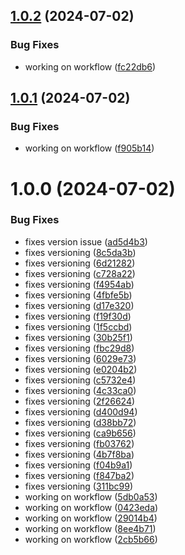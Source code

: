 ## [1.0.2](https://github.com/evanmcpheron/delete_me/compare/v1.0.1...v1.0.2) (2024-07-02)


### Bug Fixes

* working on workflow ([fc22db6](https://github.com/evanmcpheron/delete_me/commit/fc22db65c5655f2044e4eca144f040ea0f85f165))

## [1.0.1](https://github.com/evanmcpheron/delete_me/compare/v1.0.0...v1.0.1) (2024-07-02)


### Bug Fixes

* working on workflow ([f905b14](https://github.com/evanmcpheron/delete_me/commit/f905b14b1749d75d6b215e4f3316e0d3ef8d38b5))

# 1.0.0 (2024-07-02)


### Bug Fixes

* fixes version issue ([ad5d4b3](https://github.com/evanmcpheron/delete_me/commit/ad5d4b39f37aa9a87b614a7098f7053a1b35b48c))
* fixes versioning ([8c5da3b](https://github.com/evanmcpheron/delete_me/commit/8c5da3b9839742b7cc3900bbd58b42e0a3bfb132))
* fixes versioning ([6d21282](https://github.com/evanmcpheron/delete_me/commit/6d2128222f12f6a2d9e7f8c8abe01b2a71ffd5c7))
* fixes versioning ([c728a22](https://github.com/evanmcpheron/delete_me/commit/c728a22f4f2e15cae58b1503051cbed9cfc147c1))
* fixes versioning ([f4954ab](https://github.com/evanmcpheron/delete_me/commit/f4954ab6ca1b42c3be7b878e8fc8c80fd05d89b5))
* fixes versioning ([4fbfe5b](https://github.com/evanmcpheron/delete_me/commit/4fbfe5beca587abecb826727ff1cdcb8a65c883e))
* fixes versioning ([d17e320](https://github.com/evanmcpheron/delete_me/commit/d17e32090ada05e54f769803bf5607fc80898841))
* fixes versioning ([f19f30d](https://github.com/evanmcpheron/delete_me/commit/f19f30dfad8271974f0fa52231c101ef9b2ed7f6))
* fixes versioning ([1f5ccbd](https://github.com/evanmcpheron/delete_me/commit/1f5ccbd690206c2b13fd5261b783ba73fdff9f93))
* fixes versioning ([30b25f1](https://github.com/evanmcpheron/delete_me/commit/30b25f16008623ca258113691492f19df76e39bc))
* fixes versioning ([fbc29d8](https://github.com/evanmcpheron/delete_me/commit/fbc29d8db4ae354b21eb675b01450d0c117b614e))
* fixes versioning ([6029e73](https://github.com/evanmcpheron/delete_me/commit/6029e731266a031b83fbf58378f31e065deaf9d1))
* fixes versioning ([e0204b2](https://github.com/evanmcpheron/delete_me/commit/e0204b2fa51570902dbc76bb4b9a194224e15358))
* fixes versioning ([c5732e4](https://github.com/evanmcpheron/delete_me/commit/c5732e42ab89ffab86793a4ceb3951bcbf1f667f))
* fixes versioning ([4c33ca0](https://github.com/evanmcpheron/delete_me/commit/4c33ca0a5dee1d9cd6c64a9fabeee5bf889926a8))
* fixes versioning ([2f26624](https://github.com/evanmcpheron/delete_me/commit/2f266246d83b843d62b4a790831f24b5cc5a324d))
* fixes versioning ([d400d94](https://github.com/evanmcpheron/delete_me/commit/d400d946fdb0345b4c2c6f0acac504ff9a5ba1ed))
* fixes versioning ([d38bb72](https://github.com/evanmcpheron/delete_me/commit/d38bb729d5d406bae0b02e22afe3bca33da8046a))
* fixes versioning ([ca9b656](https://github.com/evanmcpheron/delete_me/commit/ca9b6565abcf9a5c9e8f7b20afcd861930c22e48))
* fixes versioning ([fb03762](https://github.com/evanmcpheron/delete_me/commit/fb0376237100e22d58385b574bd3b3a799d3bcb0))
* fixes versioning ([4b7f8ba](https://github.com/evanmcpheron/delete_me/commit/4b7f8ba2b955c41b0132ef0f53e8c631a6b72825))
* fixes versioning ([f04b9a1](https://github.com/evanmcpheron/delete_me/commit/f04b9a114af6b6044175b2bd2e38bc3c406f9b94))
* fixes versioning ([f847ba2](https://github.com/evanmcpheron/delete_me/commit/f847ba2ab2c561f2d7b5d3dc827ff27856b5d4aa))
* fixes versioning ([311bc99](https://github.com/evanmcpheron/delete_me/commit/311bc9901e1ef4a5c3eed41d20376196e3776e96))
* working on workflow ([5db0a53](https://github.com/evanmcpheron/delete_me/commit/5db0a53e4b5fe4a9967e3209e80756a4041cd6aa))
* working on workflow ([0423eda](https://github.com/evanmcpheron/delete_me/commit/0423eda158625679e2c4dcb8ae43138dea424860))
* working on workflow ([29014b4](https://github.com/evanmcpheron/delete_me/commit/29014b42e0b69a6b2794b82193820d4cf19048c9))
* working on workflow ([8ee4b71](https://github.com/evanmcpheron/delete_me/commit/8ee4b718b084b7bc5397000c6533c2033bdf9a4a))
* working on workflow ([2cb5b66](https://github.com/evanmcpheron/delete_me/commit/2cb5b66617ada23a5eb04c45de81ac63096ae75a))
